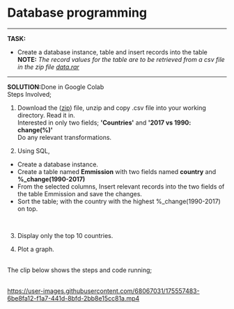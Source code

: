 # Database programming
---
<b>TASK:</b> 
*    Create a database instance, table and insert records into the table<br>
<B>NOTE:</B>   <i>The record values for the table are to be retrieved from a csv file in the zip file <a href="https://github.com/mulongocheloti/Python-SQLite3-Connection/blob/main/data.rar">data.rar<a></i>
---
<b>SOLUTION:</b>Done in Google Colab<br>
Steps Involved;<br>
1. Download the ([zip](https://github.com/mulongocheloti/Python-SQLite3-Connection/raw/main/data.rar)) file, unzip and copy .csv file into your working directory. Read it in.<br>
   Interested in only two fields; **'Countries'** and **'2017 vs 1990: change(%)'**<br>
   Do any relevant transformations.<br>
  
2. Using SQL,
*   Create a database instance.
*   Create a table named **Emmission** with two fields  named **country** and **%_change(1990-2017)**
*   From the selected columns, Insert relevant records into the two fields of the table Emmission and save the changes.
*   Sort the table; with the country with the highest %_change(1990-2017) on top.
<br>
  
3. Display only the top 10 countries.<br>
  
4. Plot a graph.
<br>
 The clip below shows the steps and code running;<br><br>

https://user-images.githubusercontent.com/68067031/175557483-6be8fa12-f1a7-441d-8bfd-2bb8e15cc81a.mp4

